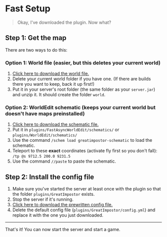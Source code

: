 # Fast Setup

> Okay, I've downloaded the plugin. Now what?

## Step 1: Get the map

There are two ways to do this:

### Option 1: World file (easier, but this deletes your current world)

1. [Click here to download the world file.](https://github.com/greatericontop/GreatImpostor/raw/refs/heads/main/greatimpostor-world.zip)
2. Delete your current world folder if you have one. (If there are builds there you want to keep, back it up first!)
3. Put it in your server's root folder (the same folder as your `server.jar`) and unzip it. It should create the folder `world`.

### Option 2: WorldEdit schematic (keeps your current world but doesn't have maps preinstalled)

1. [Click here to download the schematic file.](https://github.com/greatericontop/GreatImpostor/raw/refs/heads/main/greatimpostor-schematic.schem)
2. Put it in `plugins/FastAsyncWorldEdit/schematics/` or `plugins/WorldEdit/schematics/`
3. Use the command `/schem load greatimpostor-schematic` to load the schematic.
4. Teleport to these **exact** coordinates (activate fly first so you don't fall): `/tp @s 9712.5 200.0 9231.5`
5. Use the command `//paste` to paste the schematic.

## Step 2: Install the config file

1. Make sure you've started the server at least once with the plugin so that the folder `plugins/GreatImpostor` exists.
2. Stop the server if it's running.
3. [Click here to download the prewritten config file.](https://github.com/greatericontop/GreatImpostor/raw/refs/heads/main/prewritten-config-yml-here/config.yml)
4. Delete the default config file (`plugins/GreatImpostor/config.yml`) and replace it with the one you just downloaded.

---

That's it! You can now start the server and start a game.
